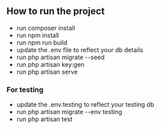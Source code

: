 ## How to run the project

- run composer install
- run npm install
- run npm run build
- update the .env file to reflect your db details
- run php artisan migrate --seed
- run php artisan key:gen
- run php artisan serve

### For testing

- update the .env.testing to reflect your testing db
- run php artisan migrate --env testing
- run php artisan test
